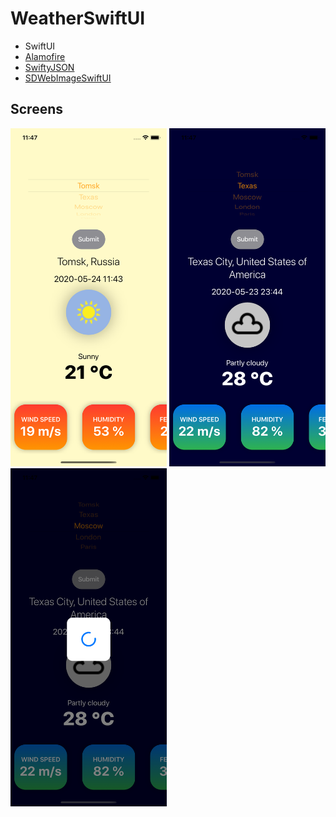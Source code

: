 # WeatherSwiftUI

- SwiftUI
- [Alamofire](https://github.com/Alamofire/Alamofire)
- [SwiftyJSON](https://github.com/SwiftyJSON/SwiftyJSON)
- [SDWebImageSwiftUI](https://github.com/SDWebImage/SDWebImageSwiftUI)


## Screens

<img src="Images/day.png" Width="250" /> <img src="Images/night.png" Width="250" /> <img src="Images/load.png" Width="250" />
